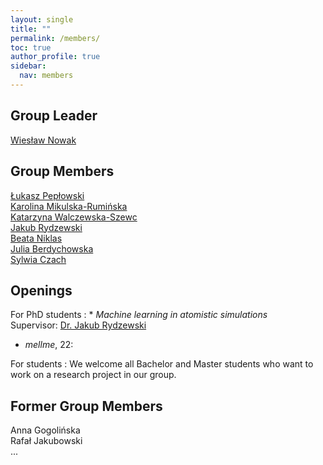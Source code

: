 ```yaml
---
layout: single
title: ""
permalink: /members/
toc: true
author_profile: true
sidebar:
  nav: members
---
```

Group Leader
--------

[Wiesław Nowak](wn)  

Group Members
--------

[Łukasz Pepłowski](lp)  
[Karolina Mikulska-Rumińska](kmr)  
[Katarzyna Walczewska-Szewc](kws)  
[Jakub Rydzewski](jr)  
[Beata Niklas](bn)  
[Julia Berdychowska](jb)  
[Sylwia Czach](sc)  


Openings
--------

For PhD students
:  * *Machine learning in atomistic simulations*  
    Supervisor: [Dr. Jakub Rydzewski](/members/jr/)


   * *mellme*, 22:

For students
:     We welcome all Bachelor and Master students who want to work on a research project in our group.  

Former Group Members
--------

Anna Gogolińska  
Rafał Jakubowski  
...

